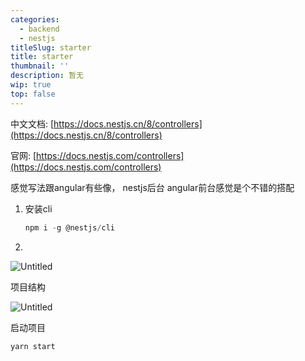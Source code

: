 ```yaml
---
categories:
  - backend
  - nestjs
titleSlug: starter
title: starter
thumbnail: ''
description: 暂无
wip: true
top: false
---
```

中文文档: [https://docs.nestjs.cn/8/controllers](https://docs.nestjs.cn/8/controllers)

官网: [https://docs.nestjs.com/controllers](https://docs.nestjs.com/controllers)

感觉写法跟angular有些像， nestjs后台 angular前台感觉是个不错的搭配

1. 安装cli
    
    ```jsx
    npm i -g @nestjs/cli
    ```
    
2. 

![Untitled](https://i.loli.net/2021/10/21/F81AnIKg3J2twTQ.png)

项目结构

![Untitled](https://i.loli.net/2021/10/21/2agim6AXh3DroNp.png)

启动项目

```jsx
yarn start
```
